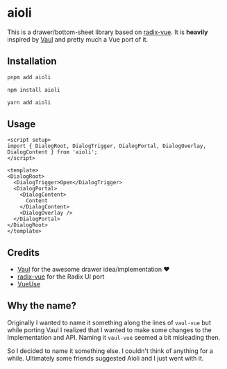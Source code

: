# aioli

This is a drawer/bottom-sheet library based on [radix-vue](https://github.com/radix-vue/radix-vue). It is **heavily** inspired by [Vaul](https://github.com/emilkowalski/vaul) and pretty much a Vue port of it.

## Installation

```bash
pnpm add aioli

npm install aioli

yarn add aioli
```

## Usage

```vue
<script setup>
import { DialogRoot, DialogTrigger, DialogPortal, DialogOverlay, DialogContent } from 'aioli';
</script>

<template>
<DialogRoot>
  <DialogTrigger>Open</DialogTrigger>
  <DialogPortal>
    <DialogContent>
      Content
    </DialogContent>
    <DialogOverlay />
  </DialogPortal>
</DialogRoot>
</template>
```

## Credits

- [Vaul](https://github.com/emilkowalski/vaul) for the awesome drawer idea/implementation ❤️
- [radix-vue](https://github.com/radix-vue/radix-vue) for the Radix UI port
- [VueUse](https://github.com/vueuse/vueuse) 


## Why the name?

Originally I wanted to name it something along the lines of `vaul-vue` but while porting Vaul I realized that I wanted to make some changes to the Implementation and API. Naming it `vaul-vue` seemed a bit misleading then.

So I decided to name it something else. I couldn't think of anything for a while. Ultimately some friends suggested Aioli and I just went with it.
